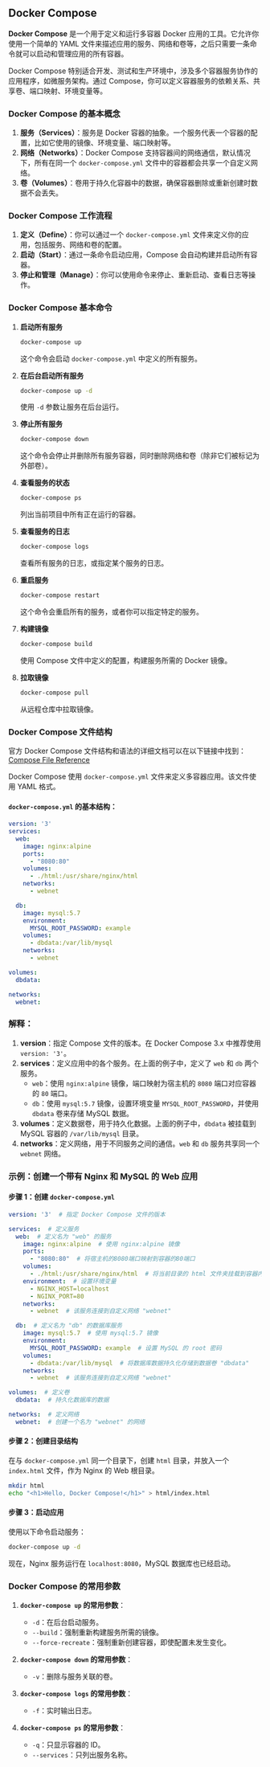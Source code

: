 ## Docker Compose

**Docker Compose** 是一个用于定义和运行多容器 Docker 应用的工具。它允许你使用一个简单的 YAML 文件来描述应用的服务、网络和卷等，之后只需要一条命令就可以启动和管理应用的所有容器。

Docker Compose 特别适合开发、测试和生产环境中，涉及多个容器服务协作的应用程序，如微服务架构。通过 Compose，你可以定义容器服务的依赖关系、共享卷、端口映射、环境变量等。

### Docker Compose 的基本概念

1. **服务（Services）**：服务是 Docker 容器的抽象。一个服务代表一个容器的配置，比如它使用的镜像、环境变量、端口映射等。
2. **网络（Networks）**：Docker Compose 支持容器间的网络通信，默认情况下，所有在同一个 `docker-compose.yml` 文件中的容器都会共享一个自定义网络。
3. **卷（Volumes）**：卷用于持久化容器中的数据，确保容器删除或重新创建时数据不会丢失。

### Docker Compose 工作流程

1. **定义（Define）**：你可以通过一个 `docker-compose.yml` 文件来定义你的应用，包括服务、网络和卷的配置。
2. **启动（Start）**：通过一条命令启动应用，Compose 会自动构建并启动所有容器。
3. **停止和管理（Manage）**：你可以使用命令来停止、重新启动、查看日志等操作。

### Docker Compose 基本命令

1. **启动所有服务**
   ```bash
   docker-compose up
   ```

   这个命令会启动 `docker-compose.yml` 中定义的所有服务。

2. **在后台启动所有服务**
   ```bash
   docker-compose up -d
   ```

   使用 `-d` 参数让服务在后台运行。

3. **停止所有服务**
   ```bash
   docker-compose down
   ```

   这个命令会停止并删除所有服务容器，同时删除网络和卷（除非它们被标记为外部卷）。

4. **查看服务的状态**
   ```bash
   docker-compose ps
   ```

   列出当前项目中所有正在运行的容器。

5. **查看服务的日志**
   ```bash
   docker-compose logs
   ```

   查看所有服务的日志，或指定某个服务的日志。

6. **重启服务**
   ```bash
   docker-compose restart
   ```

   这个命令会重启所有的服务，或者你可以指定特定的服务。

7. **构建镜像**
   ```bash
   docker-compose build
   ```

   使用 Compose 文件中定义的配置，构建服务所需的 Docker 镜像。

8. **拉取镜像**
   ```bash
   docker-compose pull
   ```

   从远程仓库中拉取镜像。

### Docker Compose 文件结构

官方 Docker Compose 文件结构和语法的详细文档可以在以下链接中找到：[Compose File Reference](https://docs.docker.com/compose/compose-file/)

Docker Compose 使用 `docker-compose.yml` 文件来定义多容器应用。该文件使用 YAML 格式。

#### `docker-compose.yml` 的基本结构：

```yaml
version: '3'
services:
  web:
    image: nginx:alpine
    ports:
      - "8080:80"
    volumes:
      - ./html:/usr/share/nginx/html
    networks:
      - webnet

  db:
    image: mysql:5.7
    environment:
      MYSQL_ROOT_PASSWORD: example
    volumes:
      - dbdata:/var/lib/mysql
    networks:
      - webnet

volumes:
  dbdata:

networks:
  webnet:
```

### 解释：
1. **version**：指定 Compose 文件的版本。在 Docker Compose 3.x 中推荐使用 `version: '3'`。
2. **services**：定义应用中的各个服务。在上面的例子中，定义了 `web` 和 `db` 两个服务。
   - `web`：使用 `nginx:alpine` 镜像，端口映射为宿主机的 `8080` 端口对应容器的 `80` 端口。
   - `db`：使用 `mysql:5.7` 镜像，设置环境变量 `MYSQL_ROOT_PASSWORD`，并使用 `dbdata` 卷来存储 MySQL 数据。
3. **volumes**：定义数据卷，用于持久化数据。上面的例子中，`dbdata` 被挂载到 MySQL 容器的 `/var/lib/mysql` 目录。
4. **networks**：定义网络，用于不同服务之间的通信。`web` 和 `db` 服务共享同一个 `webnet` 网络。

### 示例：创建一个带有 Nginx 和 MySQL 的 Web 应用

#### 步骤 1：创建 `docker-compose.yml`

```yaml
version: '3'  # 指定 Docker Compose 文件的版本

services:  # 定义服务
  web:  # 定义名为 "web" 的服务
    image: nginx:alpine  # 使用 nginx:alpine 镜像
    ports:
      - "8080:80"  # 将宿主机的8080端口映射到容器的80端口
    volumes:
      - ./html:/usr/share/nginx/html  # 将当前目录的 html 文件夹挂载到容器内的指定路径
    environment:  # 设置环境变量
      - NGINX_HOST=localhost
      - NGINX_PORT=80
    networks:
      - webnet  # 该服务连接到自定义网络 "webnet"

  db:  # 定义名为 "db" 的数据库服务
    image: mysql:5.7  # 使用 mysql:5.7 镜像
    environment:
      MYSQL_ROOT_PASSWORD: example  # 设置 MySQL 的 root 密码
    volumes:
      - dbdata:/var/lib/mysql  # 将数据库数据持久化存储到数据卷 "dbdata"
    networks:
      - webnet  # 该服务连接到自定义网络 "webnet"

volumes:  # 定义卷
  dbdata:  # 持久化数据库的数据

networks:  # 定义网络
  webnet:  # 创建一个名为 "webnet" 的网络
```

#### 步骤 2：创建目录结构

在与 `docker-compose.yml` 同一个目录下，创建 `html` 目录，并放入一个 `index.html` 文件，作为 Nginx 的 Web 根目录。

```bash
mkdir html
echo "<h1>Hello, Docker Compose!</h1>" > html/index.html
```

#### 步骤 3：启动应用

使用以下命令启动服务：

```bash
docker-compose up -d
```

现在，Nginx 服务运行在 `localhost:8080`，MySQL 数据库也已经启动。

### Docker Compose 的常用参数

1. **`docker-compose up` 的常用参数**：
   - `-d`：在后台启动服务。
   - `--build`：强制重新构建服务所需的镜像。
   - `--force-recreate`：强制重新创建容器，即使配置未发生变化。

2. **`docker-compose down` 的常用参数**：
   - `-v`：删除与服务关联的卷。

3. **`docker-compose logs` 的常用参数**：
   - `-f`：实时输出日志。

4. **`docker-compose ps` 的常用参数**：
   - `-q`：只显示容器的 ID。
   - `--services`：只列出服务名称。